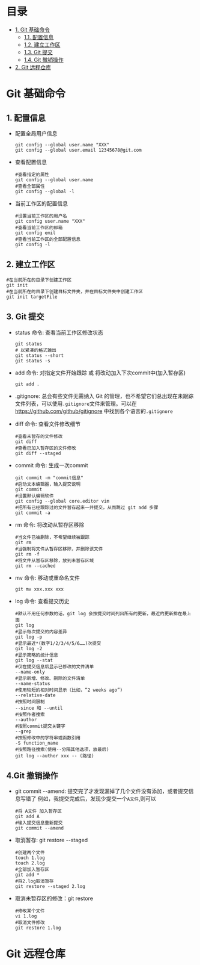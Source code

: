 # 目录
- [1. Git 基础命令](#git-基础命令)
	- [1.1. 配置信息](#1-配置信息)
	- [1.2. 建立工作区](#2-建立工作区)
	- [1.3. Git 提交](#3-git-提交)
	- [1.4. Git 撤销操作](#4-git-撤销操作)
- [2. Git 远程仓库](#git-远程仓库)

# Git 基础命令
## 1. 配置信息
- 配置全局用户信息
	```shell
	git config --global user.name "XXX"
	git config --global user.email 12345678@git.com
	```
- 查看配置信息
	```shell
	#查看指定的属性
	git config --global user.name
	#查看全部属性
	git config --global -l
	```
-  当前工作区的配置信息
	```shell
	#设置当前工作区的用户名
	git config user.name "XXX"
	#查看当前工作区的邮箱
	git config emil
	#查看当前工作区的全部配置信息
	git config -l
	```

## 2. 建立工作区
```shell
#在当前所在的目录下创建工作区
git init
#在当前所在的目录下创建目标文件夹，并在目标文件夹中创建工作区
git init targetFile
```

## 3. Git 提交
- status 命令: 查看当前工作区修改状态
	 ```shell
	git status
	# 以紧凑的格式输出
	git status --short
	git status -s
	```
	
- add 命令: 对指定文件开始跟踪 或 将改动加入下次commit中(加入暂存区)
	```shell
	git add .
	```
	
- .gitignore: 总会有些文件无需纳入 Git 的管理，也不希望它们总出现在未跟踪文件列表，可以使用``.gitignore``文件来管理。可以在  https://github.com/github/gitignore 中找到各个语言的``.gitignore``

- diff 命令: 查看文件修改细节

   ```shell
   #查看未暂存的文件修改
   git diff
   #查看已加入暂存区的文件修改
   git diff --staged
   ```

- commit 命令: 生成一次commit

   ```shell
   git commit -m "commit信息"
   #启动文本编辑器，输入提交说明
   git commit
   #设置默认编辑软件
   git config --global core.editor vim
   #把所有已经跟踪过的文件暂存起来一并提交，从而跳过 git add 步骤
   git commit -a
   ```

- rm 命令: 将改动从暂存区移除

  ```shell
  #当文件已被删除，不希望继续被跟踪
  git rm
  #当强制将文件从暂存区移除，并删除该文件
  git rm -f
  #将文件从暂存区移除，放到未暂存区域
  git rm --cached
  ```

- mv 命令: 移动或重命名文件

  ```shell
  git mv xxx.xxx xxx
  ```

- log 命令: 查看提交历史

  ```shell
  #默认不用任何参数的话，git log 会按提交时间列出所有的更新，最近的更新排在最上面
  git log
  #显示每次提交的内容差异
  git log -p
  #显示最近*(数字1/2/3/4/5/6……)次提交
  git log -2
  #显示简略的统计信息
  git log --stat
  #仅在提交信息后显示已修改的文件清单
  --name-only
  #显示新增、修改、删除的文件清单
  --name-status
  #使用较短的相对时间显示（比如，“2 weeks ago”)
  --relative-date
  #按照时间限制
  --since 和 --until
  #按照作者搜索
  --author
  #按照commit提交关键字
  --grep
  #按照修改中的字符串或函数引用
  -S function_name
  #按照路径搜索(使用--分隔其他选项，放最后)
  git log --author xxx -- (路径)
  ```

## 4.Git 撤销操作

- git commit --amend: 提交完了才发现漏掉了几个文件没有添加，或者提交信息写错了
  例如，我提交完成后，发现少提交一个``A文件``,则可以

  ```shell
  #将 A文件 加入暂存区
  git add A
  #输入提交信息重新提交
  git commit --amend
  ```

- 取消暂存: git restore --staged <file>

  ```shell
  #创建两个文件
  touch 1.log
  touch 2.log
  #全部加入暂存区
  git add *
  #将2.log取消暂存
  git restore --staged 2.log
  ```

- 取消未暂存区的修改：git restore <file>

  ```shell
  #修改某个文件
  vi 1.log
  #取消文件修改
  git restore 1.log
  ```




# Git 远程仓库







